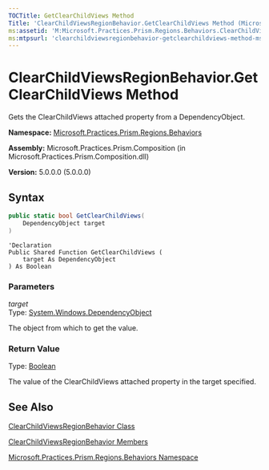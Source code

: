 ```yaml
---
TOCTitle: GetClearChildViews Method
Title: 'ClearChildViewsRegionBehavior.GetClearChildViews Method (Microsoft.Practices.Prism.Regions.Behaviors)'
ms:assetid: 'M:Microsoft.Practices.Prism.Regions.Behaviors.ClearChildViewsRegionBehavior.GetClearChildViews(System.Windows.DependencyObject)'
ms:mtpsurl: 'clearchildviewsregionbehavior-getclearchildviews-method-mspp-regions-behaviors.md'
---
```


# ClearChildViewsRegionBehavior.GetClearChildViews Method 

Gets the ClearChildViews attached property from a DependencyObject.

**Namespace:** [Microsoft.Practices.Prism.Regions.Behaviors](/patterns-practices/reference/mspp-regions-behaviors-namespace)

**Assembly:** Microsoft.Practices.Prism.Composition (in Microsoft.Practices.Prism.Composition.dll)

**Version:** 5.0.0.0 (5.0.0.0)

## Syntax

```C#
public static bool GetClearChildViews(
	DependencyObject target
)
```

```VB
'Declaration
Public Shared Function GetClearChildViews ( 
	target As DependencyObject
) As Boolean
```

### Parameters

*target*  
Type: [System.Windows.DependencyObject](http://msdn.microsoft.com/en-us/library/ms589309)

The object from which to get the value.

### Return Value

Type: [Boolean](http://msdn.microsoft.com/en-us/library/a28wyd50)

The value of the ClearChildViews attached property in the target specified.

## See Also

[ClearChildViewsRegionBehavior Class](/patterns-practices/reference/clearchildviewsregionbehavior-class-mspp-regions-behaviors)

[ClearChildViewsRegionBehavior Members](/patterns-practices/reference/clearchildviewsregionbehavior-members-mspp-regions-behaviors)

[Microsoft.Practices.Prism.Regions.Behaviors Namespace](/patterns-practices/reference/mspp-regions-behaviors-namespace)
